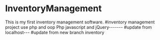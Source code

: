 # InventoryManagement
This is my first inventory management software.
#inventory management project use php and oop Php javascript and jQuery-------
#update from localhost---
#update from new branch inventory